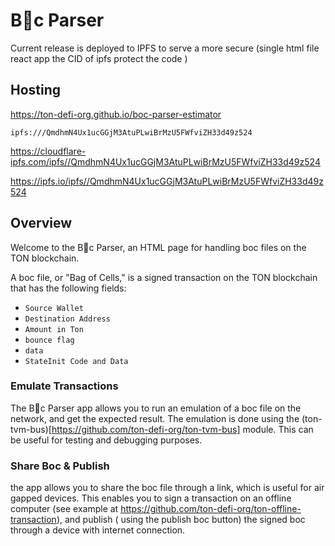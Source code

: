 # B💎c Parser

Current release is deployed to IPFS to serve a more secure (single html file
react app the CID of ipfs protect the code )

## Hosting

https://ton-defi-org.github.io/boc-parser-estimator

```
ipfs:///QmdhmN4Ux1ucGGjM3AtuPLwiBrMzU5FWfviZH33d49z524
```

https://cloudflare-ipfs.com/ipfs//QmdhmN4Ux1ucGGjM3AtuPLwiBrMzU5FWfviZH33d49z524

https://ipfs.io/ipfs//QmdhmN4Ux1ucGGjM3AtuPLwiBrMzU5FWfviZH33d49z524

## Overview

Welcome to the B💎c Parser, an HTML page for handling boc files on the TON
blockchain.

A boc file, or "Bag of Cells," is a signed transaction on the TON blockchain
that has the following fields:

- `Source Wallet`
- `Destination Address`
- `Amount in Ton`
- `bounce flag`
- `data`
- `StateInit Code and Data`

### Emulate Transactions

The B💎c Parser app allows you to run an emulation of a boc file on the network,
and get the expected result. The emulation is done using the
(ton-tvm-bus)[https://github.com/ton-defi-org/ton-tvm-bus] module. This can be
useful for testing and debugging purposes.

### Share Boc & Publish

the app allows you to share the boc file through a link, which is useful for air
gapped devices. This enables you to sign a transaction on an offline computer
(see example at https://github.com/ton-defi-org/ton-offline-transaction), and
publish ( using the publish boc button) the signed boc through a device with
internet connection.
